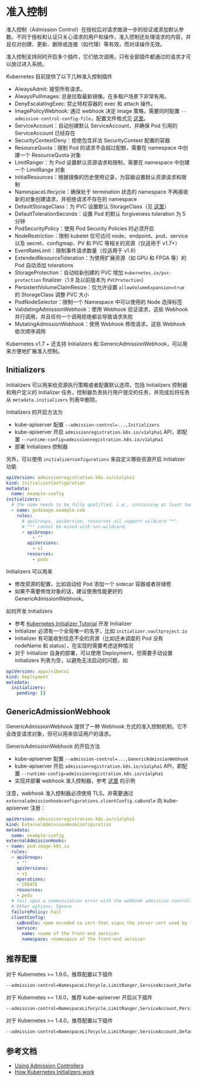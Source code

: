 # 准入控制

准入控制（Admission Control）在授权后对请求做进一步的验证或添加默认参数。不同于授权和认证只关心请求的用户和操作，准入控制还处理请求的内容，并且仅对创建、更新、删除或连接（如代理）等有效，而对读操作无效。

准入控制支持同时开启多个插件，它们依次调用，只有全部插件都通过的请求才可以放过进入系统。

Kubernetes 目前提供了以下几种准入控制插件

- AlwaysAdmit: 接受所有请求。
- AlwaysPullImages: 总是拉取最新镜像。在多租户场景下非常有用。
- DenyEscalatingExec: 禁止特权容器的 exec 和 attach 操作。
- ImagePolicyWebhook: 通过 webhook 决定 image 策略，需要同时配置 `--admission-control-config-file`，配置文件格式见 [这里](https://kubernetes.io/docs/admin/admission-controllers/#configuration-file-format)。
- ServiceAccount：自动创建默认 ServiceAccount，并确保 Pod 引用的 ServiceAccount 已经存在
- SecurityContextDeny：拒绝包含非法 SecurityContext 配置的容器
- ResourceQuota：限制 Pod 的请求不会超过配额，需要在 namespace 中创建一个 ResourceQuota 对象
- LimitRanger：为 Pod 设置默认资源请求和限制，需要在 namespace 中创建一个 LimitRange 对象
- InitialResources：根据镜像的历史使用记录，为容器设置默认资源请求和限制
- NamespaceLifecycle：确保处于 termination 状态的 namespace 不再接收新的对象创建请求，并拒绝请求不存在的 namespace
- DefaultStorageClass：为 PVC 设置默认 StorageClass（见 [这里](../concepts/persistent-volume.md#StorageClass)）
- DefaultTolerationSeconds：设置 Pod 的默认 forgiveness toleration 为 5 分钟
- PodSecurityPolicy：使用 Pod Security Policies 时必须开启
- NodeRestriction：限制 kubelet 仅可访问 node、endpoint、pod、service 以及 secret、configmap、PV 和 PVC 等相关的资源（仅适用于 v1.7+）
- EventRateLimit：限制事件请求数量（仅适用于 v1.9）
- ExtendedResourceToleration：为使用扩展资源（如 GPU 和 FPGA 等）的 Pod 自动添加 tolerations
- StorageProtection：自动给新创建的 PVC 增加 `kubernetes.io/pvc-protection` finalizer（1.9 及以前版本为 `PVCProtection`）
- PersistentVolumeClaimResize：仅允许设置 `allowVolumeExpansion=true` 的 StorageClass 调整 PVC 大小
- PodNodeSelector：限制一个 Namespace 中可以使用的 Node 选择标签
- ValidatingAdmissionWebhook：使用 Webhook 验证请求，这些 Webhook 并行调用，并且任何一个调用拒绝都会导致请求失败
- MutatingAdmissionWebhook：使用 Webhook 修改请求，这些 Webhook 依次顺序调用

Kubernetes v1.7 + 还支持 Initializers 和 GenericAdmissionWebhook，可以用来方便地扩展准入控制。

## Initializers

Initializers 可以用来给资源执行策略或者配置默认选项，包括 Initializers 控制器和用户定义的 Initializer 任务，控制器负责执行用户提交的任务，并完成后将任务从 `metadata.initializers` 列表中删除。

Initializers 的开启方法为

- kube-apiserver 配置 `--admission-control=...,Initializers`
- kube-apiserver 开启 `admissionregistration.k8s.io/v1alpha1` API，即配置 `--runtime-config=admissionregistration.k8s.io/v1alpha1`
- 部署 Initializers 控制器

另外，可以使用 `initializerconfigurations` 来自定义哪些资源开启 Initializer 功能

```yaml
apiVersion: admissionregistration.k8s.io/v1alpha1
kind: InitializerConfiguration
metadata:
  name: example-config
initializers:
  # the name needs to be fully qualified, i.e., containing at least two "."
  - name: podimage.example.com
    rules:
      # apiGroups, apiVersion, resources all support wildcard "*".
      # "*" cannot be mixed with non-wildcard.
      - apiGroups:
          - ""
        apiVersions:
          - v1
        resources:
          - pods
```

Initializers 可以用来

- 修改资源的配置，比如自动给 Pod 添加一个 sidecar 容器或者存储卷
- 如果不需要修改对象的话，建议使用性能更好的 GenericAdmissionWebhook。

如何开发 Initializers

- 参考 [Kubernetes Initializer Tutorial](https://github.com/kelseyhightower/kubernetes-initializer-tutorial) 开发 Initializer
- Initializer 必须有一个全局唯一的名字，比如 `initializer.vaultproject.io`
- Initializer 有可能收到信息不全的资源（比如还未调度的 Pod 没有 nodeName 和 status），在实现时需要考虑这种情况
- 对于 Initializer 自身的部署，可以使用 Deployment，但需要手动设置 initializers 列表为空，以避免无法启动的问题，如

```yaml
apiVersion: apps/v1beta1
kind: Deployment
metadata:
  initializers:
    pending: []
```

## GenericAdmissionWebhook

GenericAdmissionWebhook 提供了一种 Webhook 方式的准入控制机制，它不会改变请求对象，但可以用来验证用户的请求。

GenericAdmissionWebhook 的开启方法

- kube-apiserver 配置 `--admission-control=...,GenericAdmissionWebhook`
- kube-apiserver 开启 `admissionregistration.k8s.io/v1alpha1` API，即配置 `--runtime-config=admissionregistration.k8s.io/v1alpha1`
- 实现并部署 webhook 准入控制器，参考 [这里](https://github.com/caesarxuchao/example-webhook-admission-controller) 的示例

注意，webhook 准入控制器必须使用 TLS，并需要通过 `externaladmissionhookconfigurations.clientConfig.caBundle` 向 kube-apiserver 注册：

```yaml
apiVersion: admissionregistration.k8s.io/v1alpha1
kind: ExternalAdmissionHookConfiguration
metadata:
  name: example-config
externalAdmissionHooks:
- name: pod-image.k8s.io
  rules:
  - apiGroups:
    - ""
    apiVersions:
    - v1
    operations:
    - CREATE
    resources:
    - pods
  # fail upon a communication error with the webhook admission controller
  # Other options: Ignore
  failurePolicy: Fail
  clientConfig:
    caBundle: <pem encoded ca cert that signs the server cert used by the webhook>
    service:
      name: <name of the front-end service>
      namespace: <namespace of the front-end service>
```

## 推荐配置

对于 Kubernetes >= 1.9.0，推荐配置以下插件

```sh
--admission-control=NamespaceLifecycle,LimitRanger,ServiceAccount,DefaultStorageClass,DefaultTolerationSeconds,MutatingAdmissionWebhook,ValidatingAdmissionWebhook,ResourceQuota
```

对于 Kubernetes >= 1.6.0，推荐 kube-apiserver 开启以下插件

```sh
--admission-control=NamespaceLifecycle,LimitRanger,ServiceAccount,PersistentVolumeLabel,DefaultStorageClass,ResourceQuota,DefaultTolerationSeconds
```

对于 Kubernetes >= 1.4.0，推荐配置以下插件

```sh
--admission-control=NamespaceLifecycle,LimitRanger,ServiceAccount,DefaultStorageClass,ResourceQuota
```

## 参考文档

- [Using Admission Controllers](https://kubernetes.io/docs/admin/admission-controllers/)
- [How Kubernetes Initializers work](https://medium.com/google-cloud/how-kubernetes-initializers-work-22f6586e1589)
